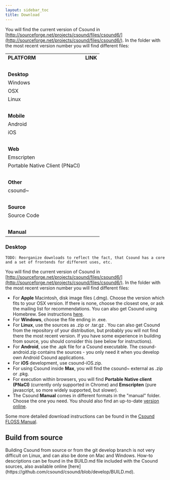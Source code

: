 ```yaml
---
layout: sidebar_toc
title: Download
---
```


You will find the current version of Csound in [http://sourceforge.net/projects/csound/files/csound6/](http://sourceforge.net/projects/csound/files/csound6/). In the folder with the most recent version number you will find different files:

<table width="100%">
  <tr><td><strong>PLATFORM</strong></td><td><strong>LINK</strong></td></th>

  <tr><td colspan=2>&nbsp;</td></tr>
  <tr><td colspan=2><strong>Desktop</strong></td></tr>
  <tr><td>Windows</td><td></td></tr>
  <tr><td>OSX</td><td></td></tr>
  <tr><td>Linux</td><td></td></tr>

  <tr><td colspan=2>&nbsp;</td></tr>
  <tr><td colspan=2><strong>Mobile</strong></td></tr>
  <tr><td>Android</td><td></td></tr>
  <tr><td>iOS</td><td></td></tr>

  <tr><td colspan=2>&nbsp;</td></tr>
  <tr><td colspan=2><strong>Web</strong></td></tr>
  <tr><td>Emscripten</td><td></td></tr>
  <tr><td>Portable Native Client (PNaCl)</td><td></td></tr>

  <tr><td colspan=2>&nbsp;</td></tr>
  <tr><td colspan=2><strong>Other</strong></td></tr>
  <tr><td>csound~</td><td></td></tr>

  <tr><td colspan=2>&nbsp;</td></tr>
  <tr><td colspan=2><strong>Source</strong></td></tr>
  <tr><td>Source Code</td><td></td></tr>

  <tr><td colspan=2>&nbsp;</td></tr>
  <tr><td colspan=2><strong>Manual</strong></td></tr>

</table>

<h3 id="desktop">Desktop</h3>

<!--* Windows-->

<!--* OSX - For **Apple** Macintosh, disk image files (.dmg). Choose the version which fits to your OSX version. If there is none, choose the closest one, or ask the mailing list for recommendations. You can also get Csound using Homebrew. See instructions [here](https://github.com/kunstmusik/homebrew-csound).-->

<!--* Linux-->

<!--<h3 id="desktop">Mobile</h3>-->

<!--* For **Android**, use the .apk file for a Csound executable. The csound-android.zip contains the sources - you only need it when you develop own Android Csound applications.-->

<!--* For **iOS** development, use csound-iOS.zip.-->

<!--<h3 id="desktop">Web</h3>-->


<!--* For **iOS** development, use csound-iOS.zip.-->

<!--* For execution within browsers, you will find **Portable Native client (PNaCl)** (currently only supported in Chrome) and **Emscripten** (pure javascript, so more widely supported, but slower).-->

<!--<h3 id="desktop">Other</h3>-->

<!--* For using Csound inside **Max**, you will find the csound~ external as .zip or .pkg.-->

<!--<h3 id="source">Source</h3>-->

<!--* For using Csound inside **Max**, you will find the csound~ external as .zip or .pkg.-->

`TODO: Reorganize downloads to reflect the fact, that Csound has a core and a set of frontends for different uses, etc.`

You will find the current version of Csound in [http://sourceforge.net/projects/csound/files/csound6/](http://sourceforge.net/projects/csound/files/csound6/). In the folder with the most recent version number you will find different files:

* For **Apple** Macintosh, disk image files (.dmg). Choose the version which fits to your OSX version. If there is none, choose the closest one, or ask the mailing list for recommendations. You can also get Csound using Homebrew. See instructions [here](https://github.com/kunstmusik/homebrew-csound).
* For **Windows**, choose the file ending in .exe.
* For **Linux**, use the sources as .zip or .tar.gz . You can also get Csound from the repository of your distribution, but probably you will not find there the most recent version. If you have some experience in building from source, you should consider this (see below for instructions).
* For **Android**, use the .apk file for a Csound executable. The csound-android.zip contains the sources - you only need it when you develop own Android Csound applications.
* For **iOS** development, use csound-iOS.zip.
* For using Csound inside **Max**, you will find the csound~ external as .zip or .pkg.
* For execution within browsers, you will find **Portable Native client (PNaCl)** (currently only supported in Chrome) and **Emscripten** (pure javascript, so more widely supported, but slower).
* The Csound **Manual** comes in different formats in the "manual" folder. Choose the one you need. You should also find an up-to-date [version online](http://csound.github.io/docs/manual/index.html).

Some more detailed download instructions can be found in the [Csound FLOSS Manual](http://en.flossmanuals.net/csound/a-make-csound-run/).

<h2 id="source">Build from source</h2> 
Building Csound from source or from the git develop branch is not very difficult on Linux, and can also be done on Mac and Windows. How-to descriptions can be found in the BUILD.md file included with the Csound sources, also available online [here](https://github.com/csound/csound/blob/develop/BUILD.md).

